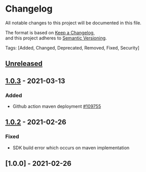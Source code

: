 # Changelog  
All notable changes to this project will be documented in this file.  

The format is based on [Keep a Changelog](https://keepachangelog.com/en/1.0.0/),  
and this project adheres to [Semantic Versioning](https://semver.org/spec/v2.0.0.html).  

Tags: [Added, Changed, Deprecated, Removed, Fixed, Security]

## [Unreleased](https://github.com/multinetinventiv/MultiPay-Android-Sdk/compare/v1.0.3...HEAD)

## [1.0.3](https://github.com/multinetinventiv/MultiPay-Android-Sdk/compare/v1.0.2...1.0.3) - 2021-03-13

### Added
- Github action maven deployment [#109755](http://isttfs02:8080/tfs/MultinetCollection/Prj%20-%20%C4%B0sfanbul/_workitems/edit/109755)

## [1.0.2](https://github.com/multinetinventiv/MultiPay-Android-Sdk/compare/v1.0.0...1.0.2) - 2021-02-26

### Fixed
- SDK build error which occurs on maven implementation

## [1.0.0] - 2021-02-26
